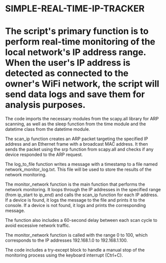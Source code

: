 # SIMPLE-REAL-TIME-IP-TRACKER
# __**The script's primary function is to perform real-time monitoring of the local network's IP address range. When the user's IP address is detected as connected to the owner's WiFi network, the script will send data logs and save them for analysis purposes.**__

The code imports the necessary modules from the scapy.all library for ARP scanning, as well as the sleep function from the time module and the datetime class from the datetime module.

The scan_ip function creates an ARP packet targeting the specified IP address and an Ethernet frame with a broadcast MAC address. It then sends the packet using the srp function from scapy.all and checks if any device responded to the ARP request.

The log_to_file function writes a message with a timestamp to a file named network_monitor_log.txt. This file will be used to store the results of the network monitoring.

The monitor_network function is the main function that performs the network monitoring. It loops through the IP addresses in the specified range (from ip_start to ip_end) and calls the scan_ip function for each IP address. If a device is found, it logs the message to the file and prints it to the console. If a device is not found, it logs and prints the corresponding message.

The function also includes a 60-second delay between each scan cycle to avoid excessive network traffic.

The monitor_network function is called with the range 0 to 100, which corresponds to the IP addresses 192.168.1.0 to 192.168.1.100.

The code includes a try-except block to handle a manual stop of the monitoring process using the keyboard interrupt (Ctrl+C).
